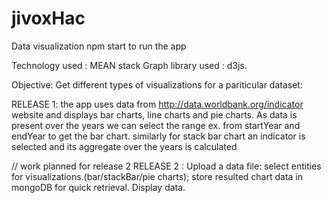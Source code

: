 # jivoxHac
Data visualization
npm start to run the app

Technology used : MEAN stack
Graph library used : d3js.

Objective: Get different types of visualizations for a pariticular dataset:

RELEASE 1:
the app uses data from http://data.worldbank.org/indicator website and displays bar charts, line charts and
pie charts.
As data is present over the years we can select the range ex. from startYear and endYear to get the bar chart.
similarly for stack bar chart an indicator is selected and its aggregate over the years is calculated

// work planned for release 2
RELEASE 2 :
Upload a data file:
select entities for visualizations.(bar/stackBar/pie charts);
store resulted chart data in mongoDB  for quick retrieval.
Display data.
